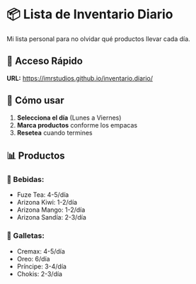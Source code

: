 # 📦 Lista de Inventario Diario

Mi lista personal para no olvidar qué productos llevar cada día.

## 🚀 Acceso Rápido

**URL:** https://imrstudios.github.io/inventario.diario/

## 📱 Cómo usar

1. **Selecciona el día** (Lunes a Viernes)
2. **Marca productos** conforme los empacas
3. **Resetea** cuando termines

## 📊 Productos

### 🥤 Bebidas:
- Fuze Tea: 4-5/día
- Arizona Kiwi: 1-2/día  
- Arizona Mango: 1-2/día
- Arizona Sandía: 2-3/día

### 🍪 Galletas:
- Cremax: 4-5/día
- Oreo: 6/día
- Príncipe: 3-4/día
- Chokis: 2-3/día
